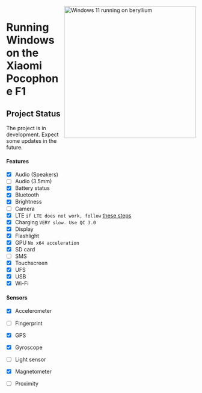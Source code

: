 <img align="right" src="https://github.com/n00b69/woa-beryllium/blob/main/beryllium.png" width="350" alt="Windows 11 running on beryllium">

# Running Windows on the Xiaomi Pocophone F1

## Project Status
The project is in development. Expect some updates in the future.

#### Features
- [x] Audio (Speakers)
- [ ] Audio (3.5mm) 
- [X] Battery status
- [x] Bluetooth
- [x] Brightness 
- [ ] Camera
- [x] LTE ```if LTE does not work, follow``` [these steps](troubleshooting.md#lte-in-windows-does-not-work)
- [x] Charging ```VERY slow. Use QC 3.0```
- [x] Display
- [x] Flashlight
- [x] GPU  ```No x64 acceleration```
- [x] SD card
- [ ] SMS
- [x] Touchscreen
- [x] UFS
- [x] USB
- [x] Wi-Fi

#### Sensors
- [x] Accelerometer
- [ ] Fingerprint
- [x] GPS
- [x] Gyroscope
- [ ] Light sensor
- [x] Magnetometer
- [ ] Proximity

